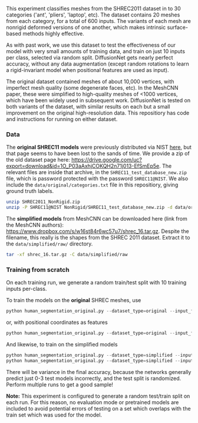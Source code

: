 This experiment classifies meshes from the SHREC2011 dataset in to 30 categories ('ant', 'pliers', 'laptop', etc). The dataset contains 20 meshes from each category, for a total of 600 inputs. The variants of each mesh are nonrigid deformed versions of one another, which makes intrinsic surface-based methods highly effective.

As with past work, we use this dataset to test the effectiveness of our model with very small amounts of training data, and train on just 10 inputs per class, selected via random split. DiffusionNet gets nearly perfect accuracy, without any data augmentation (except random rotations to learn a rigid-invariant model when positional features are used as input).

The original dataset contained meshes of about 10,000 vertices, with imperfect mesh quality (some degenerate faces, etc). In the MeshCNN paper, these were simplified to high-quality meshes of <1000 vertices, which have been widely used in subsequent work. DiffusionNet is tested on both variants of the dataset, with similar results on each but a small improvement on the original high-resolution data. This repositiory has code and instructions for running on either dataset.

### Data

  The **original SHREC11 models** were previously distributed via NIST [here](https://www.nist.gov/itl/iad/shrec-2011-datasets), but that page seems to have been lost to the sands of time. We provide a zip of the old dataset page here: https://drive.google.com/uc?export=download&id=1O_P03aAxhjCOKQH2n71j013-EfSmEp5e. The relevant files are inside that archive, in the `SHREC11_test_database_new.zip` file, which is password protected with the password `SHREC11@NIST`. We also include the `data/original/categories.txt` file in this repositiory, giving ground truth labels.

  ```sh
  unzip SHREC2011_NonRigid.zip 
  unzip -P SHREC11@NIST NonRigid/SHREC11_test_database_new.zip -d data/original/raw
  ```

  The **simplified models** from MeshCNN can be downloaded here (link from the MeshCNN authors): https://www.dropbox.com/s/w16st84r6wc57u7/shrec_16.tar.gz. Despite the filename, this really is the shapes from the SHREC 2011 dataset. Extract it to the `data/simplified/raw/` directory.

  ```sh
  tar -xf shrec_16.tar.gz -C data/simplified/raw
  ```

### Training from scratch

On each training run, we generate a random train/test split with 10 training inputs per-class.

To train the models on the **original** SHREC meshes, use

```python
python human_segmentation_original.py --dataset_type=original --input_features=hks
```
or, with positional coordinates as features
```python
python human_segmentation_original.py --dataset_type=original --input_features=xyz
```

And likewise, to train on the simplified models

```python
python human_segmentation_original.py --dataset_type=simplified --input_features=hks
python human_segmentation_original.py --dataset_type=simplified --input_features=xyz
```

There will be variance in the final accuracy, because the networks generally predict just 0-3 test models incorrectly, and the test split is randomized. Perform multiple runs to get a good sample!

**Note:** This experiment is configured to generate a random test/train split on each run. For this reason, no evaluation mode or pretrained models are included to avoid potential errors of testing on a set which overlaps with the train set which was used for the model.
